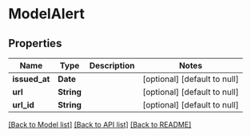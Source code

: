 # ModelAlert
## Properties

| Name | Type | Description | Notes |
|------------ | ------------- | ------------- | -------------|
| **issued\_at** | **Date** |  | [optional] [default to null] |
| **url** | **String** |  | [optional] [default to null] |
| **url\_id** | **String** |  | [optional] [default to null] |

[[Back to Model list]](../README.md#documentation-for-models) [[Back to API list]](../README.md#documentation-for-api-endpoints) [[Back to README]](../README.md)

